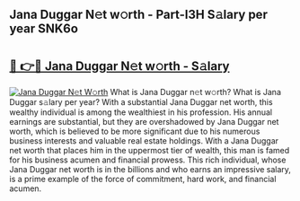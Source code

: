 ## Jana Duggar N𝚎t w𝚘rth - Part-l3H S𝚊lary per year SNK6o

# <h2><a href="http://gc1nve.nevu.top/?p=Jana+Duggar">🔗 👉🔴 Jana Duggar N𝚎t w𝚘rth - S𝚊lary</a></h2>

[![Jana Duggar N𝚎t W𝚘rth](https://i.imgur.com/Oavwk0R.jpeg)](http://gc1nve.nevu.top/?p=Jana+Duggar)
What is Jana Duggar n𝚎t w𝚘rth? What is Jana Duggar s𝚊lary per year?
With a substantial Jana Duggar net worth, this wealthy individual is among the wealthiest in his profession. His annual earnings are substantial, but they are overshadowed by Jana Duggar net worth, which is believed to be more significant due to his numerous business interests and valuable real estate holdings. With a Jana Duggar net worth that places him in the uppermost tier of wealth, this man is famed for his business acumen and financial prowess. This rich individual, whose Jana Duggar net worth is in the billions and who earns an impressive salary, is a prime example of the force of commitment, hard work, and financial acumen.
